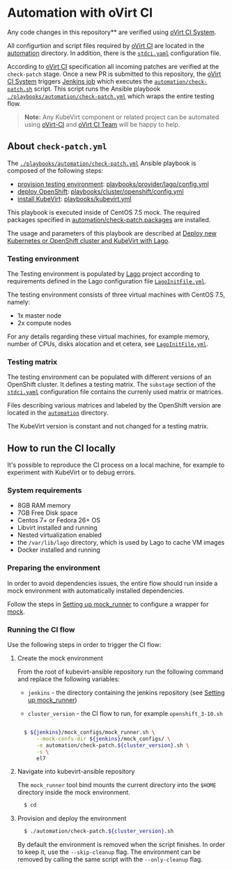 # Automation with oVirt CI 
Any code changes in this repository** are verified using
[oVirt CI System][ovirt-ci-system-doc].

All configurtion and script files required
by [oVirt CI][ovirt-ci-system-doc] are located in the [automation](../automation)
directory. In addition, there is the [`stdci.yaml`](../stdci.yaml) configuration file.

According to [oVirt CI][ovirt-ci-system-doc] specification all incoming patches
are verified at the `check-patch` stage. Once a new PR is submitted to this repository,
the [oVirt CI System][ovirt-ci-system-doc] triggers
[Jenkins job](http://jenkins.ovirt.org/blue/organizations/jenkins/kubevirt_kubevirt-ansible_standard-check-pr/activity) which executes the [`automation/check-patch.sh`](./check-patch.sh) script.
This script runs the Ansible playbook
[`./playbooks/automation/check-patch.yml`](../playbooks/automation/check-patch.yml)
which wraps the entire testing flow.

>**Note:** Any KubeVirt component or related project can be automated using [oVirt-CI][ovirt-ci-system-doc]
and [oVirt CI Team](ovirt-ci-team) will be happy to help.

## About `check-patch.yml`

The [`./playbooks/automation/check-patch.yml`](../playbooks/automation/check-patch.yml)
Ansible playbook is composed of the following steps:
* [provision testing environment](#testing-environment): [playbooks/provider/lago/config.yml](../playbooks/provider/lago/config.yml)
* [deploy OpenShift](../README.md#cluster-configuration): [playbooks/cluster/openshift/config.yml](../playbooks/cluster/openshift/config.yml)
* [install KubeVirt](../README.md#install-kubevirt-on-an-existing-cluster): [playbooks/kubevirt.yml](../playbooks/kubevirt.yml)

This playbook is executed inside of CentOS 7.5 mock. The required packages
specified in [automation/check-patch.packages](./check-patch.packages)
are installed.

The usage and parameters of this playbook are described at
[Deploy new Kubernetes or OpenShift cluster and KubeVirt with Lago](../playbooks/README.md#deploy-a-new-kubernetes-or-openshift-cluster-and-kubevirt-with-lago).

### Testing environment

The Testing environment is populated by
[Lago](https://github.com/lago-project/lago) project according to requirements defined
in the Lago configuration file [`LagoInitFile.yml`](../playbooks/provider/lago/LagoInitFile.yml).

The testing environment consists of three virtual machines with CentOS 7.5, namely:
* 1x master node
* 2x compute nodes

For any details regarding these virtual machines, for example memory,
number of CPUs, disks alocation and et cetera, see
[`LagoInitFile.yml`](../playbooks/provider/lago/LagoInitFile.yml).

### Testing matrix

The testing environment can be populated with different versions of an OpenShift cluster.
It defines a testing matrix. The `substage` section of the [`stdci.yaml`](../stdci.yaml)
configuration file contains the currenly used matrix or matrices.

Files describing various matrices and labeled by the OpenShift version are located in
the [`automation`](../automation) directory. 

The KubeVirt version is constant and not changed for a testing matrix.

## How to run the CI locally

It's possible to reproduce the CI process on a local machine,
for example to experiment with KubeVirt or to debug errors.

### System requirements

* 8GB RAM memory
* 7GB Free Disk space
* Centos 7+ or Fedora 26+ OS
* Libvirt installed and running
* Nested virtualization enabled
* the `/var/lib/lago` directory, which is used by Lago to cache VM images
* Docker installed and running

### Preparing the environment

In order to avoid dependencies issues, the entire flow should run
inside a mock environment with automatically installed dependencies.

Follow the steps in [Setting up mock_runner] to configure a wrapper for [mock].

### Running the CI flow

Use the following steps in order to trigger the CI flow:

1. Create the mock environment

    From the root of kubevirt-ansible repository
    run the following command and replace the following variables:

    * `jenkins` - the directory containing the jenkins repository
      (see [Setting up mock_runner])

    * `cluster_version` - the CI flow to run, for example `openshift_3-10.sh`

    ```bash

      $ ${jenkins}/mock_configs/mock_runner.sh \
          --mock-confs-dir ${jenkins}/mock_configs/ \
          -e automation/check-patch.${cluster_version}.sh \
          -s \
          el7

    ```

2. Navigate into kubevirt-ansible repository

    The `mock_runner` tool bind mounts the current directory into
    the `$HOME` directory inside the mock environment.

    ```bash
      $ cd
    ```

3. Provision and deploy the environment

    ```bash
      $ ./automation/check-patch.${cluster_version}.sh
    ```


    By default the environment is removed when the script finishes.
    In order to keep it, use the `--skip-cleanup` flag.
    The environment can be removed by calling the same script with the
    `--only-cleanup` flag.

[ovirt-ci-system-doc]: http://ovirt-infra-docs.readthedocs.io/en/latest/CI/Build_and_test_standards/index.html
[ovirt-ci-team]: https://ovirt-infra-docs.readthedocs.io/en/latest/General/Communication/index.html
[Setting up mock_runner]:
http://ovirt-infra-docs.readthedocs.io/en/latest/CI/Using_mock_runner/index.html
[mock]:
https://github.com/rpm-software-management/mock/wiki

